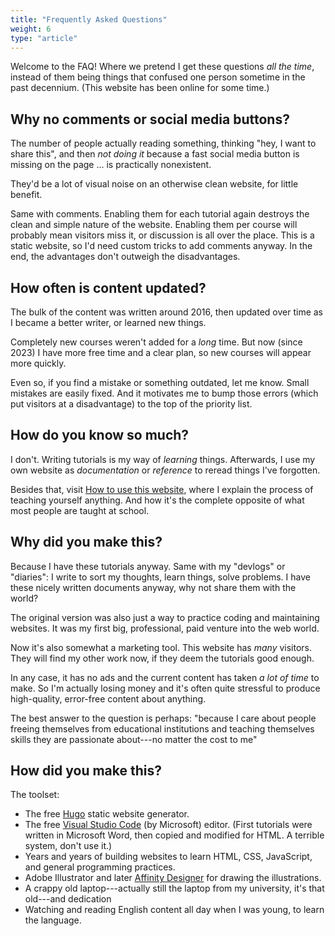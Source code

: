 ```yaml
---
title: "Frequently Asked Questions"
weight: 6
type: "article"
---
```


Welcome to the FAQ! Where we pretend I get these questions _all the time_, instead of them being things that confused one person sometime in the past decennium. (This website has been online for some time.)

## Why no comments or social media buttons?

The number of people actually reading something, thinking "hey, I want to share this", and then _not doing it_ because a fast social media button is missing on the page ... is practically nonexistent.

They'd be a lot of visual noise on an otherwise clean website, for little benefit.

Same with comments. Enabling them for each tutorial again destroys the clean and simple nature of the website. Enabling them per course will probably mean visitors miss it, or discussion is all over the place. This is a static website, so I'd need custom tricks to add comments anyway. In the end, the advantages don't outweigh the disadvantages.

## How often is content updated?

The bulk of the content was written around 2016, then updated over time as I became a better writer, or learned new things.

Completely new courses weren't added for a _long_ time. But now (since 2023) I have more free time and a clear plan, so new courses will appear more quickly.

Even so, if you find a mistake or something outdated, let me know. Small mistakes are easily fixed. And it motivates me to bump those errors (which put visitors at a disadvantage) to the top of the priority list.

## How do you know so much?

I don't. Writing tutorials is my way of _learning_ things. Afterwards, I use my own website as _documentation_ or _reference_ to reread things I've forgotten.

Besides that, visit [How to use this website](../how-to-use-this-website/), where I explain the process of teaching yourself anything. And how it's the complete opposite of what most people are taught at school.

## Why did you make this?

Because I have these tutorials anyway. Same with my "devlogs" or "diaries": I write to sort my thoughts, learn things, solve problems. I have these nicely written documents anyway, why not share them with the world?

The original version was also just a way to practice coding and maintaining websites. It was my first big, professional, paid venture into the web world.

Now it's also somewhat a marketing tool. This website has _many_ visitors. They will find my other work now, if they deem the tutorials good enough.

In any case, it has no ads and the current content has taken _a lot of time_ to make. So I'm actually losing money and it's often quite stressful to produce high-quality, error-free content about anything.

The best answer to the question is perhaps: "because I care about people freeing themselves from educational institutions and teaching themselves skills they are passionate about---no matter the cost to me"

## How did you make this?
The toolset:

* The free [Hugo](https://gohugo.io) static website generator. 
* The free [Visual Studio Code](https://code.visualstudio.com/) (by Microsoft) editor. (First tutorials were written in Microsoft Word, then copied and modified for HTML. A terrible system, don't use it.)
* Years and years of building websites to learn HTML, CSS, JavaScript, and general programming practices.
* Adobe Illustrator and later [Affinity Designer](https://affinity.serif.com/en-gb/) for drawing the illustrations.
* A crappy old laptop---actually still the laptop from my university, it's that old---and dedication
* Watching and reading English content all day when I was young, to learn the language.